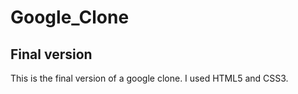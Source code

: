 # Google_Clone
## Final version
This is the final version of a google clone. I used HTML5 and CSS3. 
